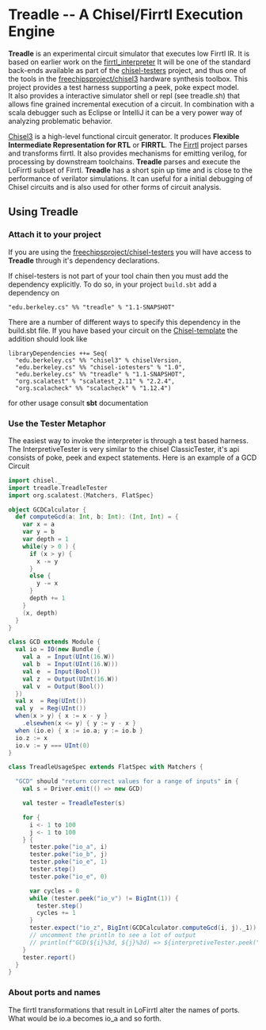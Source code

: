 Treadle -- A Chisel/Firrtl Execution Engine
==================

**Treadle** is an experimental circuit simulator that executes low Firrtl IR.
It is based on earlier work on the [firrtl_interpreter](https://github.com/freechipsproject/firrtl-interpreter)
It will be one of the standard back-ends available as part of
the [chisel-testers](https://github.com/ucb-bar/chisel-testers.git) project, 
and thus one of the tools in the
[freechipsproject/chisel3](https://github.com/freechipsproject) hardware synthesis toolbox. 
This project provides a test harness supporting a peek, poke expect model.  
It also provides a interactive simulator shell or repl (see treadle.sh) that allows fine grained incremental
execution of a circuit. 
In combination with a scala debugger such as Eclipse or IntelliJ it can be a very power way of analyzing problematic
behavior.

[Chisel3](https://github.com/ucb-bar/chisel3.git) is a high-level functional circuit generator. It produces **Flexible Intermediate
Representation for RTL** or **FIRRTL**.  The [Firrtl](https://github.com/ucb-bar/firrtl.git) project parses and
transforms firrtl.  It also provides mechanisms for emitting verilog, for processing by downstream toolchains.
**Treadle** parses and execute the LoFirrtl subset of Firrtl. **Treadle** has a short spin up time and is close to 
the performance of verilator simulations.
It can useful for a initial debugging of Chisel circuits and is also used for other forms of circuit analysis. 

## Using Treadle
### Attach it to your project
If you are using the [freechipsproject/chisel-testers](https://github.com/freechipsproject/chisel-testers) you will
have access to **Treadle** through it's dependency declarations.

If chisel-testers is not part of your tool chain then you must add the dependency explicitly.
To do so, in your project `build.sbt` add a dependency on
```
"edu.berkeley.cs" %% "treadle" % "1.1-SNAPSHOT"
```
There are a number of different ways to specify this dependency in the build.sbt file. If you have based your circuit on the 
[Chisel-template](https://github.com/freechipsproject/chisel-template.git) the addition should look like
```
libraryDependencies ++= Seq(
  "edu.berkeley.cs" %% "chisel3" % chiselVersion,
  "edu.berkeley.cs" %% "chisel-iotesters" % "1.0",
  "edu.berkeley.cs" %% "treadle" % "1.1-SNAPSHOT",
  "org.scalatest" % "scalatest_2.11" % "2.2.4",
  "org.scalacheck" %% "scalacheck" % "1.12.4")
```
for other usage consult **sbt** documentation

### Use the Tester Metaphor
The easiest way to invoke the interpreter is through a test based harness. The InterpretiveTester is very similar to the chisel
ClassicTester, it's api consists of poke, peek and expect statements. Here is an example of a GCD Circuit

```scala
import chisel._
import treadle.TreadleTester
import org.scalatest.{Matchers, FlatSpec}

object GCDCalculator {
  def computeGcd(a: Int, b: Int): (Int, Int) = {
    var x = a
    var y = b
    var depth = 1
    while(y > 0 ) {
      if (x > y) {
        x -= y
      }
      else {
        y -= x
      }
      depth += 1
    }
    (x, depth)
  }
}

class GCD extends Module {
  val io = IO(new Bundle {
    val a  = Input(UInt(16.W))
    val b  = Input(UInt(16.W)))
    val e  = Input(Bool())
    val z  = Output(UInt(16.W))
    val v  = Output(Bool())
  })
  val x  = Reg(UInt())
  val y  = Reg(UInt())
  when(x > y) { x := x - y }
    .elsewhen(x <= y) { y := y - x }
  when (io.e) { x := io.a; y := io.b }
  io.z := x
  io.v := y === UInt(0)
}

class TreadleUsageSpec extends FlatSpec with Matchers {

  "GCD" should "return correct values for a range of inputs" in {
    val s = Driver.emit(() => new GCD)

    val tester = TreadleTester(s)

    for {
      i <- 1 to 100
      j <- 1 to 100
    } {
      tester.poke("io_a", i)
      tester.poke("io_b", j)
      tester.poke("io_e", 1)
      tester.step()
      tester.poke("io_e", 0)

      var cycles = 0
      while (tester.peek("io_v") != BigInt(1)) {
        tester.step()
        cycles += 1
      }
      tester.expect("io_z", BigInt(GCDCalculator.computeGcd(i, j)._1))
      // uncomment the println to see a lot of output
      // println(f"GCD(${i}%3d, ${j}%3d) => ${interpretiveTester.peek("io_z")}%3d in $cycles%3d cycles")
    }
    tester.report()
  }
}
```

### About ports and names
The firrtl transformations that result in LoFirrtl alter the names of ports.
What would be io.a becomes io_a and so forth.
